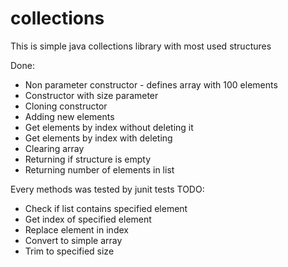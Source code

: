 # collections
<html>
  <body>
This is simple java collections library with most used structures

Done:
  <ul>
  <li>Non parameter constructor - defines array with 100 elements</li>
  <li>Constructor with size parameter</li>
  <li>Cloning constructor</li>
  <li>Adding new elements</li>
  <li>Get elements by index without deleting it</li>
  <li>Get elements by index with deleting</li>
  <li>Clearing array</li>
  <li>Returning if structure is empty</li>
  <li>Returning number of elements in list</li>
  </ul>
  Every methods was tested by junit tests
TODO:
  <ul>
  <li>Check if list contains specified element</li>
  <li>Get index of specified element</li>
  <li>Replace element in index</li>
  <li>Convert to simple array</li>
  <li>Trim to specified size</li>
  </ul>
  </body>
</html>

